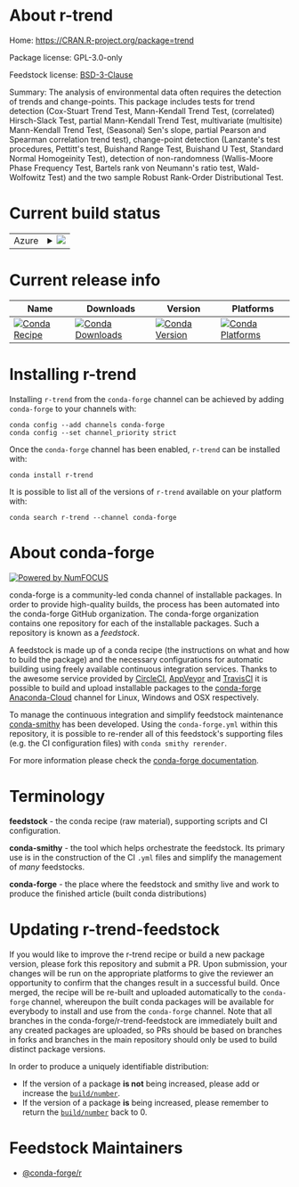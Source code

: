 About r-trend
=============

Home: https://CRAN.R-project.org/package=trend

Package license: GPL-3.0-only

Feedstock license: [BSD-3-Clause](https://github.com/conda-forge/r-trend-feedstock/blob/master/LICENSE.txt)

Summary: The analysis of environmental data often requires the detection of trends and change-points. This package includes tests for trend detection (Cox-Stuart Trend Test, Mann-Kendall Trend Test, (correlated) Hirsch-Slack Test, partial Mann-Kendall Trend Test, multivariate (multisite) Mann-Kendall Trend Test, (Seasonal) Sen's slope, partial Pearson and Spearman correlation trend test), change-point detection (Lanzante's test procedures, Pettitt's test, Buishand Range Test, Buishand U Test, Standard Normal Homogeinity Test), detection of non-randomness (Wallis-Moore Phase Frequency Test, Bartels rank von Neumann's ratio test, Wald-Wolfowitz Test) and the two sample Robust Rank-Order Distributional Test.

Current build status
====================


<table>
    
  <tr>
    <td>Azure</td>
    <td>
      <details>
        <summary>
          <a href="https://dev.azure.com/conda-forge/feedstock-builds/_build/latest?definitionId=14661&branchName=master">
            <img src="https://dev.azure.com/conda-forge/feedstock-builds/_apis/build/status/r-trend-feedstock?branchName=master">
          </a>
        </summary>
        <table>
          <thead><tr><th>Variant</th><th>Status</th></tr></thead>
          <tbody><tr>
              <td>linux_64_r_base4.0</td>
              <td>
                <a href="https://dev.azure.com/conda-forge/feedstock-builds/_build/latest?definitionId=14661&branchName=master">
                  <img src="https://dev.azure.com/conda-forge/feedstock-builds/_apis/build/status/r-trend-feedstock?branchName=master&jobName=linux&configuration=linux_64_r_base4.0" alt="variant">
                </a>
              </td>
            </tr><tr>
              <td>linux_64_r_base4.1</td>
              <td>
                <a href="https://dev.azure.com/conda-forge/feedstock-builds/_build/latest?definitionId=14661&branchName=master">
                  <img src="https://dev.azure.com/conda-forge/feedstock-builds/_apis/build/status/r-trend-feedstock?branchName=master&jobName=linux&configuration=linux_64_r_base4.1" alt="variant">
                </a>
              </td>
            </tr><tr>
              <td>osx_64_r_base4.0</td>
              <td>
                <a href="https://dev.azure.com/conda-forge/feedstock-builds/_build/latest?definitionId=14661&branchName=master">
                  <img src="https://dev.azure.com/conda-forge/feedstock-builds/_apis/build/status/r-trend-feedstock?branchName=master&jobName=osx&configuration=osx_64_r_base4.0" alt="variant">
                </a>
              </td>
            </tr><tr>
              <td>osx_64_r_base4.1</td>
              <td>
                <a href="https://dev.azure.com/conda-forge/feedstock-builds/_build/latest?definitionId=14661&branchName=master">
                  <img src="https://dev.azure.com/conda-forge/feedstock-builds/_apis/build/status/r-trend-feedstock?branchName=master&jobName=osx&configuration=osx_64_r_base4.1" alt="variant">
                </a>
              </td>
            </tr><tr>
              <td>win_64_r_base4.0</td>
              <td>
                <a href="https://dev.azure.com/conda-forge/feedstock-builds/_build/latest?definitionId=14661&branchName=master">
                  <img src="https://dev.azure.com/conda-forge/feedstock-builds/_apis/build/status/r-trend-feedstock?branchName=master&jobName=win&configuration=win_64_r_base4.0" alt="variant">
                </a>
              </td>
            </tr><tr>
              <td>win_64_r_base4.1</td>
              <td>
                <a href="https://dev.azure.com/conda-forge/feedstock-builds/_build/latest?definitionId=14661&branchName=master">
                  <img src="https://dev.azure.com/conda-forge/feedstock-builds/_apis/build/status/r-trend-feedstock?branchName=master&jobName=win&configuration=win_64_r_base4.1" alt="variant">
                </a>
              </td>
            </tr>
          </tbody>
        </table>
      </details>
    </td>
  </tr>
</table>

Current release info
====================

| Name | Downloads | Version | Platforms |
| --- | --- | --- | --- |
| [![Conda Recipe](https://img.shields.io/badge/recipe-r--trend-green.svg)](https://anaconda.org/conda-forge/r-trend) | [![Conda Downloads](https://img.shields.io/conda/dn/conda-forge/r-trend.svg)](https://anaconda.org/conda-forge/r-trend) | [![Conda Version](https://img.shields.io/conda/vn/conda-forge/r-trend.svg)](https://anaconda.org/conda-forge/r-trend) | [![Conda Platforms](https://img.shields.io/conda/pn/conda-forge/r-trend.svg)](https://anaconda.org/conda-forge/r-trend) |

Installing r-trend
==================

Installing `r-trend` from the `conda-forge` channel can be achieved by adding `conda-forge` to your channels with:

```
conda config --add channels conda-forge
conda config --set channel_priority strict
```

Once the `conda-forge` channel has been enabled, `r-trend` can be installed with:

```
conda install r-trend
```

It is possible to list all of the versions of `r-trend` available on your platform with:

```
conda search r-trend --channel conda-forge
```


About conda-forge
=================

[![Powered by
NumFOCUS](https://img.shields.io/badge/powered%20by-NumFOCUS-orange.svg?style=flat&colorA=E1523D&colorB=007D8A)](https://numfocus.org)

conda-forge is a community-led conda channel of installable packages.
In order to provide high-quality builds, the process has been automated into the
conda-forge GitHub organization. The conda-forge organization contains one repository
for each of the installable packages. Such a repository is known as a *feedstock*.

A feedstock is made up of a conda recipe (the instructions on what and how to build
the package) and the necessary configurations for automatic building using freely
available continuous integration services. Thanks to the awesome service provided by
[CircleCI](https://circleci.com/), [AppVeyor](https://www.appveyor.com/)
and [TravisCI](https://travis-ci.com/) it is possible to build and upload installable
packages to the [conda-forge](https://anaconda.org/conda-forge)
[Anaconda-Cloud](https://anaconda.org/) channel for Linux, Windows and OSX respectively.

To manage the continuous integration and simplify feedstock maintenance
[conda-smithy](https://github.com/conda-forge/conda-smithy) has been developed.
Using the ``conda-forge.yml`` within this repository, it is possible to re-render all of
this feedstock's supporting files (e.g. the CI configuration files) with ``conda smithy rerender``.

For more information please check the [conda-forge documentation](https://conda-forge.org/docs/).

Terminology
===========

**feedstock** - the conda recipe (raw material), supporting scripts and CI configuration.

**conda-smithy** - the tool which helps orchestrate the feedstock.
                   Its primary use is in the construction of the CI ``.yml`` files
                   and simplify the management of *many* feedstocks.

**conda-forge** - the place where the feedstock and smithy live and work to
                  produce the finished article (built conda distributions)


Updating r-trend-feedstock
==========================

If you would like to improve the r-trend recipe or build a new
package version, please fork this repository and submit a PR. Upon submission,
your changes will be run on the appropriate platforms to give the reviewer an
opportunity to confirm that the changes result in a successful build. Once
merged, the recipe will be re-built and uploaded automatically to the
`conda-forge` channel, whereupon the built conda packages will be available for
everybody to install and use from the `conda-forge` channel.
Note that all branches in the conda-forge/r-trend-feedstock are
immediately built and any created packages are uploaded, so PRs should be based
on branches in forks and branches in the main repository should only be used to
build distinct package versions.

In order to produce a uniquely identifiable distribution:
 * If the version of a package **is not** being increased, please add or increase
   the [``build/number``](https://docs.conda.io/projects/conda-build/en/latest/resources/define-metadata.html#build-number-and-string).
 * If the version of a package **is** being increased, please remember to return
   the [``build/number``](https://docs.conda.io/projects/conda-build/en/latest/resources/define-metadata.html#build-number-and-string)
   back to 0.

Feedstock Maintainers
=====================

* [@conda-forge/r](https://github.com/conda-forge/r/)

